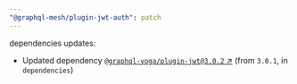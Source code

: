 ```yaml
---
"@graphql-mesh/plugin-jwt-auth": patch
---
```

dependencies updates:
  - Updated dependency [`@graphql-yoga/plugin-jwt@3.0.2` ↗︎](https://www.npmjs.com/package/@graphql-yoga/plugin-jwt/v/3.0.2) (from `3.0.1`, in `dependencies`)

